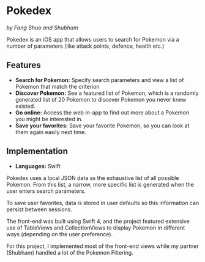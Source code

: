# Pokedex

*by Fang Shuo and Shubham*

Pokedex is an iOS app that allows users to search for Pokemon via a number of parameters (like attack points, defence, health etc.)

## Features
- **Search for Pokemon:** Specify search parameters and view a list of Pokemon that match the criterion
- **Discover Pokemon:** See a featured list of Pokemon, which is a randomly generated list of 20 Pokemon to discover Pokemon you never knew existed.
- **Go online:** Access the web in-app to find out more about a Pokemon you might be interested in.
- **Save your favorites:** Save your favorite Pokemon, so you can look at them again easily next time.


## Implementation

- **Languages:** Swift

Pokedex uses a local JSON data as the exhaustive list of all possible Pokemon. From this list, a narrow, more specific list is generated when the user enters search parameters. 

To save user favorites, data is stored in user defaults so this information can persist between sessions. 

The front-end was built using Swift 4, and the project featured extensive use of TableViews and CollectionViews to display Pokemon in different ways (depending on the user preference).

For this project, I implemented most of the front-end views while my partner (Shubham) handled a lot of the Pokemon Filtering.


